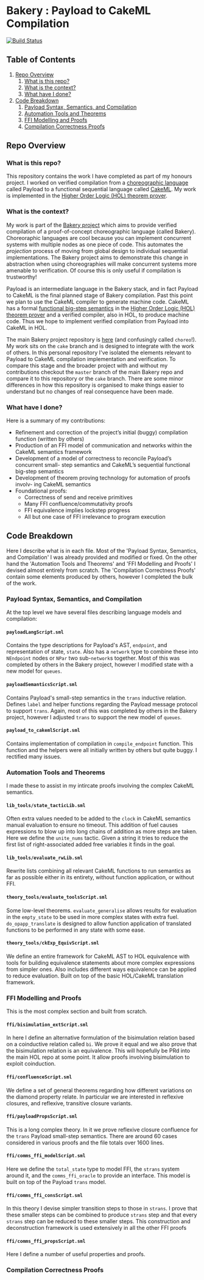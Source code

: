 # Bakery : Payload to CakeML Compilation

[![Build Status](https://travis-ci.org/JamesShaker/choreo.svg?branch=master)](https://travis-ci.org/JamesShaker/choreo)
## Table of Contents
1. [Repo Overview](#repo-overview)
	1. [What is this repo?](#what-is-this-repo)
	2. [What is the context?](#what-is-the-context)
	3. [What have I done?](#what-have-i-done)
2. [Code Breakdown](#code-breakdown)
	1. [Payload Syntax, Semantics, and Compilation](#payload-syntax-semantics-and-compilation)
	2. [Automation Tools and Theorems](#automation-tools-and-theorems)
	3. [FFI Modelling and Proofs](#ffi-modelling-and-proofs)
	4. [Compilation Correctness Proofs](#compilation-correctness-proofs)

## Repo Overview

### What is this repo?
This repository contains the work I have completed as part of my honours
project. I worked on verified compilation from a [choreographic language](https://www.fabriziomontesi.com/files/choreographic_programming.pdf "Montesi 2013") called Payload to a functional
sequential language called [CakeML](https://cakeml.org/). My work is implemented
in the [Higher Order Logic (HOL) theorem prover](https://hol-theorem-prover.org/).
### What is the context?
My work is part of the [Bakery project](
https://ts.data61.csiro.au/publications/csiro_full_text//GomezLondono_AAmanPohjola_18.pdf
"Gomez-Londono and Pohjola 2018") which aims to provide verified compilation of
a proof-of-concept choreographic language (called Bakery). Choreoraphic languages
are cool because you can implement concurrent systems with multiple nodes as
one piece of code. This automates the *projection* process of moving from global design
to individual sequential implementations. The Bakery project aims to demonstrate
this change in abstraction when using choreographies will make concurrent systems
more amenable to verification. Of course this is only useful if compilation is trustworthy!

Payload is an intermediate language in the Bakery stack, and in fact Payload to CakeML is the 
final planned stage of Bakery compilation. Past this point we plan to use the CakeML compiler to generate machine code. CakeML has a formal [functional big-step semantics](https://cakeml.org/esop16.pdf "Owens et. al. 2016") in the [Higher Order Logic (HOL)
theorem prover](https://hol-theorem-prover.org/) and a verified compiler, also in HOL,
to produce machine code. Thus we hope to implement verified compilation from Payload
into CakeML in HOL.

The main Bakery project repository is [here](https://github.com/CakeML/choreo)
(and confusingly called `choreo`!). My work sits on the `cake` branch and is designed to integrate with the work of others. In this personal repository I've isolated the elements
relevant to Payload to  CakeML compilation implementation and verification. To compare this 
stage and the broader project with and without my contributions checkout the
`master` branch of the main Bakery repo and compare it to this repository or
the `cake` branch. There are some minor differences in how this repository is organised
to make things easier to understand but no changes of real consequence have been made.

### What have I done?
Here is a summary of my contributions:
* Refinement and correction of the project’s initial (buggy) compilation function (written by others)
* Production of an FFI model of communication and networks within the CakeML semantics framework
* Development of a model of correctness to reconcile Payload’s concurrent small- step semantics and CakeML’s sequential functional big-step semantics
* Development of theorem proving technology for automation of proofs involv- ing CakeML semantics
* Foundational proofs:
    * Correctness of send and receive primitives
    * Many FFI confluence/commutativity proofs
    * FFI equivalence implies lockstep progress
    * All but one case of FFI irrelevance to program execution

## Code Breakdown
Here I describe what is in each file. Most
of the 'Payload Syntax, Semantics, and Compilation' I was
already provided and modified or fixed. On the other hand
the 'Automation Tools and Theorems' and 'FFI Modelling and Proofs'
I devised almost entirely from scratch. The 'Compilation Correctness Proofs'
contain some elements produced by others, however I completed
the bulk of the work.
### Payload Syntax, Semantics, and Compilation
At the top level we have several files describing language models and
compilation:
#### `payloadLangScript.sml`
Contains the type descriptions for Payload's AST, `endpoint`, and representation of state, `state`. Also has a `network` type to combine these into `NEndpoint`
nodes or `NPar` two sub-`network`s together. Most of this was completed by others in the Bakery project, however I modified state with a new model for `queues`.
#### `payloadSemanticsScript.sml`
Contains Payload's small-step semantics in the
`trans` inductive relation. Defines `label` and helper functions regarding the Payload
message protocol to support `trans`.  Again, most of this was completed by others in the Bakery project, however I adjusted `trans` to support the new model of `queues`.
#### `payload_to_cakemlScript.sml`
Contains implementation of compilation in `compile_endpoint`
function. This function and the helpers were all initially written by others but
quite buggy. I rectified many issues. 

### Automation Tools and Theorems
I made these to assist in my intircate proofs involving the complex
CakeML semantics.
#### `lib_tools/state_tacticLib.sml`
Often extra values needed to be added to the `clock` in CakeML semantics
manual evaluation to ensure no timeout. This addition of fuel causes expressions
to blow up into long chains of addition as more steps are taken. Here
we define the `unite_nums` tactic. Given a string it tries to reduce the first
list of right-associated added free variables it finds in the goal.
#### `lib_tools/evaluate_rwLib.sml`
Rewrite lists combining all relevant CakeML functions to run semantics as
far as possible either in its entirety, without function application, or without
FFI.
#### `theory_tools/evaluate_toolsScript.sml`
Some low-level theorems. `evaluate_generalise` allows results for
evaluation in the `empty_state` to be used in more complex states with
extra fuel. `do_opapp_translate` is designed to allow function application
of translated functions to be performed in any state with some ease.
#### `theory_tools/ckExp_EquivScript.sml`
We define an entire framework for CakeML AST to HOL equivalence with
tools for building equivalence statements about more complex expressions
from simpler ones. Also includes different ways equivalence can be applied to reduce
evaluation. Built on top of the basic HOL/CakeML translation framework.

### FFI Modelling and Proofs
This is the most complex section and built from scratch.
#### `ffi/bisimulation_extScript.sml`
In here I define an alternative formulation of the bisimulation relation
based on a coinductive relation called `bi`. We prove it equal and we also
prove that the bisimulation relation is an equivalence. This will hopefully
be PRd into the main HOL repo at some point. It allow proofs involving bisimulation
to exploit coinduction.
#### `ffi/confluenceScript.sml`
We define a set of general theorems regarding how different variations on the diamond
property relate. In particular we are interested in reflexive closures, and reflexive,
transitive closure variants.
#### `ffi/payloadPropsScript.sml`
This is a long complex theory. In it we prove reflexive closure confluence for
the `trans` Payload small-step semantics. There are around 60 cases considered in various
proofs and the file totals over 1600 lines.
#### `ffi/comms_ffi_modelScript.sml`
Here we define the `total_state` type to model FFI, the `strans` system
around it, and the `comms_ffi_oracle` to provide an interface. This model
is built on top of the Payload `trans` model.
#### `ffi/comms_ffi_consScript.sml`
In this theory I devise simpler transition steps to those in `strans`. I
prove that these smaller steps can be combined to produce `strans` step
and that every `strans` step can be reduced to these smaller steps. This
construction and deconstruction framework is used extensively in all the
other FFI proofs
#### `ffi/comms_ffi_propsScript.sml`
Here I define a number of useful properties and proofs. 


### Compilation Correctness Proofs